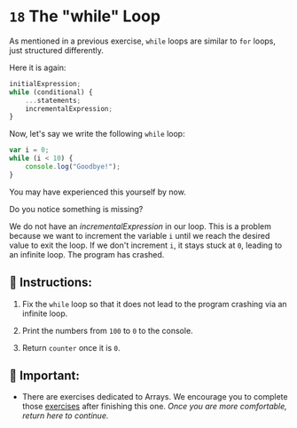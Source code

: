 # `18` The "while" Loop

As mentioned in a previous exercise, `while` loops are similar to `for` loops, just structured differently.  

Here it is again:

```js
initialExpression;
while (conditional) {
    ...statements;
    incrementalExpression;
}
```

Now, let's say we write the following `while` loop:

```js
var i = 0;
while (i < 10) {
    console.log("Goodbye!");
}
```

You may have experienced this yourself by now.  

Do you notice something is missing?  

We do not have an *incrementalExpression* in our loop.  This is a problem because we want to increment the variable `i` until we reach the desired value to exit the loop.  If we don't increment `i`, it stays stuck at `0`, leading to an infinite loop.  The program has crashed.

## 📝 Instructions:

1. Fix the `while` loop so that it does not lead to the program crashing via an infinite loop.

2. Print the numbers from `100` to `0` to the console. 

3. Return `counter` once it is `0`.

## 🔎  Important:

+ There are exercises dedicated to Arrays.  We encourage you to complete those [exercises](check-javascript-arrays-exercises-tutorial) after finishing this one. *Once you are more comfortable, return here to continue.*